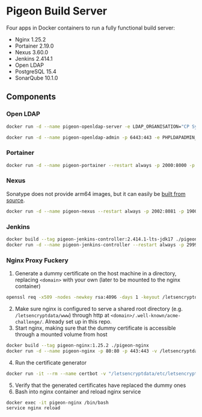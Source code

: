 # Pigeon Build Server

Four apps in Docker containers to run a fully functional build server:
- Nginx 1.25.2
- Portainer 2.19.0
- Nexus 3.60.0
- Jenkins 2.414.1
- Open LDAP
- PostgreSQL 15.4
- SonarQube 10.1.0

## Components

### Open LDAP

```bash
docker run -d --name pigeon-openldap-server -e LDAP_ORGANISATION="CP Systems" -e LDAP_DOMAIN="cp-sys.hu" -e LDAP_ADMIN_PASSWORD="?" -v openldap_db:/var/lib/ldap -v openldap_cfg:/etc/ldap/slapd.d osixia/openldap:1.5.0
```

```bash
docker run -d --name pigeon-openldap-admin -p 6443:443 -e PHPLDAPADMIN_LDAP_HOSTS=pigeon-openldap-server osixia/phpldapadmin:0.9.0
```

### Portainer

```bash
docker run -d --name pigeon-portainer --restart always -p 2000:8000 -p 2001:9000 -v /var/run/docker.sock:/var/run/docker.sock -v portainer_data:/data portainer/portainer-ce:2.19.0
```

### Nexus
Sonatype does not provide arm64 images, but it can easily be [built from source](https://github.com/sonatype/docker-nexus3).

```bash
docker run -d --name pigeon-nexus --restart always -p 2002:8081 -p 1900:1900 -p 1901:1901 -p 1902:1902 -e NEXUS_CONTEXT=nexus/ -v nexus_data:/nexus-data sonatype/nexus3:3.60.0
```

### Jenkins

```bash
docker build --tag pigeon-jenkins-controller:2.414.1-lts-jdk17 ./pigeon-jenkins
docker run -d --name pigeon-jenkins-controller --restart always -p 2999:8080 -p 50000:50000 -e "JENKINS_OPTS=--prefix=/jenkins" -v jenkins_home:/var/jenkins_home -v /var/run/docker.sock:/var/run/docker.sock pigeon-jenkins-controller:2.414.1-lts-jdk17
```

### Nginx Proxy Fuckery

1. Generate a dummy certificate on the host machine in a directory, replacing `<domain>` with your own (later to be mounted to the nginx container)
```bash
openssl req -x509 -nodes -newkey rsa:4096 -days 1 -keyout /letsencryptdata/etc/letsencrypt/live/<domain>/privkey.pem -out /letsencryptdata/etc/letsencrypt/live/<domain>/fullchain.pem -subj "/CN=localhost"
```
2. Make sure nginx is configured to serve a shared root directory (e.g. `/letsencryptdata/www`) through http at `<domain>/.well-known/acme-challenge/`. Already set up in this repo.
3. Start nginx, making sure that the dummy certificate is accessible through a mounted volume from host
```bash
docker build --tag pigeon-nginx:1.25.2 ./pigeon-nginx
docker run -d --name pigeon-nginx -p 80:80 -p 443:443 -v /letsencryptdata/etc/letsencrypt:/etc/letsencrypt -v /letsencryptdata/www:/var/www/certbot pigeon-nginx:1.25.2
```
4. Run the certificate generator
```bash
docker run -it --rm --name certbot -v "/letsencryptdata/etc/letsencrypt:/etc/letsencrypt" -v "/letsencryptdata/var/lib/letsencrypt:/var/lib/letsencrypt" -v "/letsencryptdata/www:/var/www" certbot/certbot certonly
```
5. Verify that the generated certificates have replaced the dummy ones
6. Bash into nginx container and reload nginx service
```bash
docker exec -it pigeon-nginx /bin/bash
service nginx reload
```
